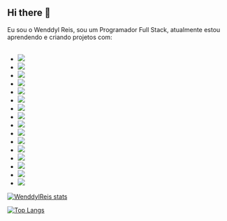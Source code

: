## Hi there :memo: 

Eu sou o Wenddyl Reis, sou um Programador Full Stack, atualmente estou aprendendo e criando projetos com:
<br>
<br>
  - <img src="https://img.shields.io/badge/HTML-239120?style=for-the-badge&logo=html5&logoColor=white">
  - <img src="https://img.shields.io/badge/CSS3-1572B6?style=for-the-badge&logo=css3&logoColor=white">
  - <img src="https://img.shields.io/badge/JavaScript-F7DF1E?style=for-the-badge&logo=javascript&logoColor=black">
  - <img src="https://img.shields.io/badge/React-20232A?style=for-the-badge&logo=react&logoColor=61DAFB">
  - <img src="https://img.shields.io/badge/React_Native-20232A?style=for-the-badge&logo=react&logoColor=61DAFB">
  - <img src="https://img.shields.io/badge/Node.js-43853D?style=for-the-badge&logo=node.js&logoColor=white">
  - <img src="https://img.shields.io/badge/TypeScript-007ACC?style=for-the-badge&logo=typescript&logoColor=white">
  - <img src="https://img.shields.io/badge/GIT-E44C30?style=for-the-badge&logo=git&logoColor=white">
  - <img src="https://img.shields.io/badge/GitHub-100000?style=for-the-badge&logo=github&logoColor=white">
  - <img src="https://img.shields.io/badge/Tailwind_CSS-38B2AC?style=for-the-badge&logo=tailwind-css&logoColor=white">
  - <img src="https://img.shields.io/badge/Bootstrap-563D7C?style=for-the-badge&logo=bootstrap&logoColor=white">
  - <img src="https://img.shields.io/badge/Netlify-00C7B7?style=for-the-badge&logo=netlify&logoColor=white">
  - <img src="https://img.shields.io/badge/Notion-000000?style=for-the-badge&logo=notion&logoColor=white">
  - <img src="https://img.shields.io/badge/Figma-F24E1E?style=for-the-badge&logo=figma&logoColor=white">
  - <img src="https://img.shields.io/badge/Canva-%2300C4CC.svg?&style=for-the-badge&logo=Canva&logoColor=white">
  - <img src="https://img.shields.io/badge/LinkedIn-0077B5?style=for-the-badge&logo=linkedin&logoColor=white">

  [![WenddylReis stats](https://github-readme-stats.vercel.app/api?username=WenddylReis)](https://github.com/anuraghazra/github-readme-stats)

  [![Top Langs](https://github-readme-stats.vercel.app/api/top-langs/?username=WenddylReis)](https://github.com/anuraghazra/github-readme-stats)
